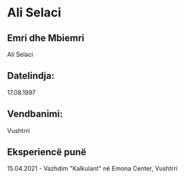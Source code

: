 # Ali Selaci

## Emri dhe Mbiemri
Ali Selaci

## Datelindja:
17.08.1997

## Vendbanimi:
Vushtrri

## Eksperiencë punë
15.04.2021 - Vazhdim
"Kalkulant" në Emona Center, Vushtrri